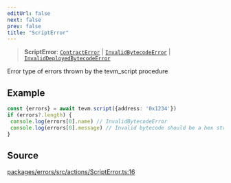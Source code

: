 ```yaml
---
editUrl: false
next: false
prev: false
title: "ScriptError"
---
```


> **ScriptError**: [`ContractError`](/reference/tevm/errors/type-aliases/contracterror/) \| [`InvalidBytecodeError`](/reference/tevm/errors/type-aliases/invalidbytecodeerror/) \| [`InvalidDeployedBytecodeError`](/reference/tevm/errors/type-aliases/invaliddeployedbytecodeerror/)

Error type of errors thrown by the tevm_script procedure

## Example

```ts
const {errors} = await tevm.script({address: '0x1234'})
if (errors?.length) {
 console.log(errors[0].name) // InvalidBytecodeError
 console.log(errors[0].message) // Invalid bytecode should be a hex string: 1234
}
```

## Source

[packages/errors/src/actions/ScriptError.ts:16](https://github.com/evmts/tevm-monorepo/blob/main/packages/errors/src/actions/ScriptError.ts#L16)
